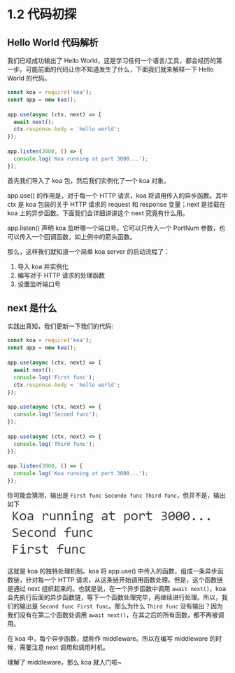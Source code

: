 # 1.2 代码初探

## Hello World 代码解析

我们已经成功输出了 Hello World，这是学习任何一个语言/工具，都会经历的第一步。可能前面的代码让你不知道发生了什么，下面我们就来解释一下 Hello World 的代码。

```javascript
const koa = require('koa');
const app = new koa();

app.use(async (ctx, next) => {
  await next();
  ctx.response.body = 'hello world';
});

app.listen(3000, () => {
  console.log('Koa running at port 3000...');
});
```

首先我们导入了 koa 包，然后我们实例化了一个 koa 对象。

app.use() 的作用是，对于每一个 HTTP 请求，koa 将调用传入的异步函数。其中 ctx 是 koa 包装的关于 HTTP 请求的 request 和 response 变量；next 是挂载在 koa 上的异步函数。下面我们会详细讲讲这个 next 究竟有什么用。

app.listen() 声明 koa 监听哪一个端口号。它可以只传入一个 PortNum 参数，也可以传入一个回调函数，如上例中的箭头函数。

那么，这样我们就知道一个简单 koa server 的启动流程了：
1. 导入 koa 并实例化
2. 编写对于 HTTP 请求的处理函数
3. 设置监听端口号

## next 是什么

实践出真知，我们更新一下我们的代码:
```javascript
const koa = require('koa');
const app = new koa();

app.use(async (ctx, next) => {
  await next();
  console.log('First func');
  ctx.response.body = 'hello world';
});

app.use(async (ctx, next) => {
  console.log('Second func');
});

app.use(async (ctx, next) => {
  console.log('Third func');
});

app.listen(3000, () => {
  console.log('Koa running at port 3000...');
});
```

你可能会猜测，输出是 `First func Seconde func Third func`，但并不是，输出如下
![next](../../assets/image/next.jpg)

这就是 koa 的独特处理机制。koa 将 app.use() 中传入的函数，组成一条异步函数链，针对每一个 HTTP 请求，从这条链开始调用函数处理。但是，这个函数链是通过 next 组织起来的。也就是说，在一个异步函数中调用 
`await next()`，koa 会先执行后面的异步函数链，等下一个函数处理完毕，再继续进行处理。所以，我们的输出是 `Second func First func`。那么为什么 `Third func` 没有输出？因为我们没有在第二个函数处调用 `await next()`，在其之后的所有函数，都不再被调用。

在 koa 中，每个异步函数，就称作 middleware。所以在编写 middleware 的时候，需要注意 next 调用和调用时机。

理解了 middleware，那么 koa 就入门啦~